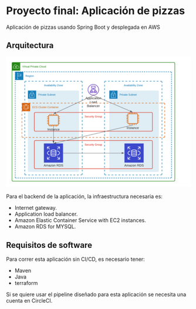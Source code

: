 # Proyecto final: Aplicación de pizzas

Aplicación de pizzas usando Spring Boot y desplegada en AWS

## Arquitectura

![](images/backend-infra.png)

Para el backend de la aplicación, la infraestructura necesaria es:

* Internet gateway.
* Application load balancer.
* Amazon Elastic Container Service with EC2 instances.
* Amazon RDS for MYSQL.

## Requisitos de software

Para correr esta aplicación sin CI/CD, es necesario tener:

- Maven
- Java
- terraform

Si se quiere usar el pipeline diseñado para esta aplicación se necesita una cuenta en CircleCI.
